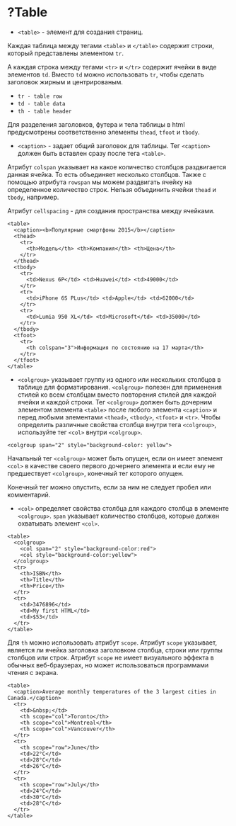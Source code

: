 # ?Table

* `<table>` - элемент для создания страниц.

Каждая таблица между тегами `<table>` и `</table>` содержит строки, который представлены элементом `tr`.

А каждая строка между тегами `<tr>` и `</tr>` содержит ячейки в виде элементов `td`. Вместо `td` можно использовать `tr`, чтобы сделать заголовок жирным и центрированым. 

* `tr - table row`
* `td - table data`
* `th - table header`

Для разделения заголовков, футера и тела таблицы в html предусмотрены соответственно элементы `thead`, `tfoot` и `tbody`.

* `<caption>` - задает общий заголовок для таблицы. Тег `<caption>` должен быть вставлен сразу после тега `<table>`.

Атрибут `colspan` указывает на какое количество столбцов раздвигается данная ячейка. То есть объединяет несколько столбцов. Также с помощью атрибута `rowspan` мы можем раздвигать ячейку на определенное количество строк. Нельзя объединить ячейки `thead` и `tbody`, например.

Атрибут `cellspacing` - для создания пространства между ячейками.

~~~
<table>
  <caption><b>Популярные смартфоны 2015</b></caption>
  <thead>
    <tr>
      <th>Модель</th> <th>Компания</th> <th>Цена</th>
    </tr>
  </thead>
  <tbody>
    <tr>
      <td>Nexus 6P</td> <td>Huawei</td> <td>49000</td>
    </tr>
    <tr>
      <td>iPhone 6S PLus</td> <td>Apple</td> <td>62000</td>
    </tr>
    <tr>
      <td>Lumia 950 XL</td> <td>Microsoft</td> <td>35000</td>
    </tr>
  </tbody>
  <tfoot>
    <tr>
      <th colspan="3">Информация по состоянию на 17 марта</th>
    </tr>
  </tfoot>
</table>
~~~

* `<colgroup>` указывает группу из одного или нескольких столбцов в таблице для форматирования. `<colgroup>` полезен для применения стилей ко всем столбцам вместо повторения стилей для каждой ячейки и каждой строки. Тег `<colgroup>` должен быть дочерним элементом элемента `<table>` после любого элемента `<caption>` и перед любыми элементами `<thead>`, `<tbody>`, `<tfoot>` и `<tr>`. Чтобы определить различные свойства столбца внутри тега `<colgroup>`, используйте тег `<col>` внутри `<colgroup>`.

~~~
<colgroup span="2" style="background-color: yellow">
~~~

Начальный тег `<colgroup>` может быть опущен, если он имеет элемент `<col>` в качестве своего первого дочернего элемента и если ему не предшествует `<colgroup>`, конечный тег которого опущен.

Конечный тег можно опустить, если за ним не следует пробел или комментарий.

* `<col>` определяет свойства столбца для каждого столбца в элементе `<colgroup>`. `span` указывает количество столбцов, которые должен охватывать элемент `<col>`.

~~~
<table>
  <colgroup>
    <col span="2" style="background-color:red">
    <col style="background-color:yellow">
  </colgroup>
  <tr>
    <th>ISBN</th>
    <th>Title</th>
    <th>Price</th>
  </tr>
  <tr>
    <td>3476896</td>
    <td>My first HTML</td>
    <td>$53</td>
  </tr>
</table>
~~~

Для `th` можно использовать атрибут `scope`. Атрибут `scope` указывает, является ли ячейка заголовка заголовком столбца, строки или группы столбцов или строк. Атрибут `scope` не имеет визуального эффекта в обычных веб-браузерах, но может использоваться программами чтения с экрана.

~~~
<table>
  <caption>Average monthly temperatures of the 3 largest cities in Canada.</caption>
  <tr>
    <td>&nbsp;</td>
    <th scope="col">Toronto</th>
    <th scope="col">Montreal</th>
    <th scope="col">Vancouver</th>
  </tr>
  <tr>
    <th scope="row">June</th>
    <td>22°C</td>
    <td>28°C</td>
    <td>26°C</td>
  </tr>
  <tr>
    <th scope="row">July</th>
    <td>24°C</td>
    <td>30°C</td>
    <td>28°C</td>
  </tr>
</table>
~~~
